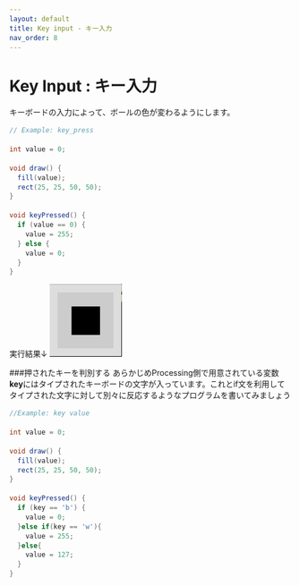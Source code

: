 ```yaml
---
layout: default
title: Key input - キー入力
nav_order: 8
---
```


# Key Input : キー入力
キーボードの入力によって、ボールの色が変わるようにします。
```java
// Example: key_press

int value = 0;

void draw() {
  fill(value);
  rect(25, 25, 50, 50);
}

void keyPressed() {
  if (value == 0) {
    value = 255;
  } else {
    value = 0;
  }
}
```
実行結果↓
![](/assets/key_input.png)

###押されたキーを判別する
あらかじめProcessing側で用意されている変数**key**にはタイプされたキーボードの文字が入っています。これとif文を利用してタイプされた文字に対して別々に反応するようなプログラムを書いてみましょう

```java
//Example: key value

int value = 0;

void draw() {
  fill(value);
  rect(25, 25, 50, 50);
}

void keyPressed() {
  if (key == 'b') {
    value = 0;
  }else if(key == 'w'){
    value = 255;
  }else{
    value = 127;
  }
}
```
